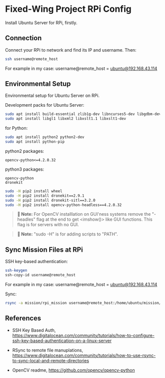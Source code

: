 # Fixed-Wing Project RPi Config

Install Ubuntu Server for RPi, firstly.

## Connection

Connect your RPi to network and find its IP and username. Then:

```bash
ssh username@remote_host
```

For example in my case: username@remote_host = ubuntu@192.168.43.114

## Environmental Setup
Environmental setup for Ubuntu Server on RPi. 

Development packs for Ubuntu Server:
```bash
sudo apt install build-essential zlib1g-dev libncurses5-dev libgdbm-dev libnss3-dev libssl-dev libreadline-dev libffi-dev wget 
sudo apt install libgl1 libxml2 libxslt1.1 libxslt1-dev
```

for Python:
```bash
sudo apt install python2 python2-dev
sudo apt install python-pip
```

python2 packages:
```pip2
opencv-python<=4.2.0.32
```

python3 packages:
```pip
opencv-python
dronekit
```

```bash
sudo -H pip2 install wheel
sudo -H pip2 install dronekit==2.9.1
sudo -H pip2 install dronekit-sitl==3.2.0
sudo -H pip2 install opencv-python-headless==4.2.0.32
```

>**📝 Note:**
For OpenCV installlation on GUI'ness systems remove the "-headles" flag at the end to get <imshow()> like GUI functions.
This flag is for servers with no GUI.

>**📝 Note:**
"sudo -H" is for adding scripts to "PATH".

## Sync Mission Files at RPi

SSH key-based authentication:
```bash
ssh-keygen
ssh-copy-id username@remote_host
```

For example in my case: username@remote_host = ubuntu@192.168.43.114

Sync:
```bash
rsync -a mission/rpi_mission username@remote_host:/home/ubuntu/mission/
```

## References

*   SSH Key Based Auth, https://www.digitalocean.com/community/tutorials/how-to-configure-ssh-key-based-authentication-on-a-linux-server
 
*   RSync to remote file manuplations, https://www.digitalocean.com/community/tutorials/how-to-use-rsync-to-sync-local-and-remote-directories

* OpenCV readme, https://github.com/opencv/opencv-python
